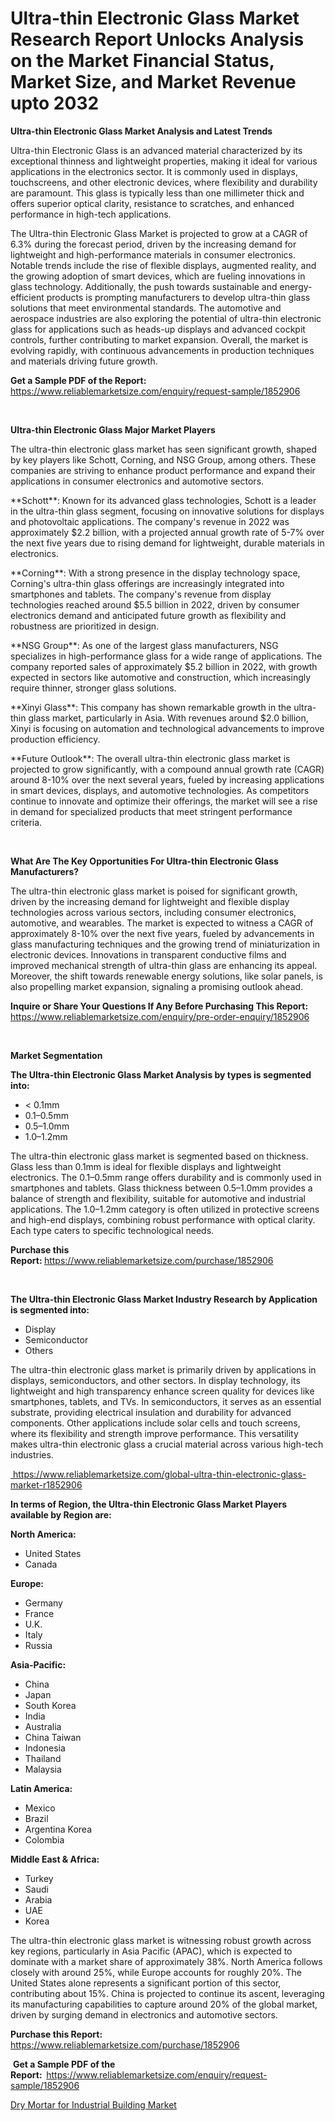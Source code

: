 <p><h1>Ultra-thin Electronic Glass Market Research Report Unlocks Analysis on the Market Financial Status, Market Size, and Market Revenue upto 2032</h1></p><p><strong>Ultra-thin Electronic Glass Market Analysis and Latest Trends</strong></p>
<p><p>Ultra-thin Electronic Glass is an advanced material characterized by its exceptional thinness and lightweight properties, making it ideal for various applications in the electronics sector. It is commonly used in displays, touchscreens, and other electronic devices, where flexibility and durability are paramount. This glass is typically less than one millimeter thick and offers superior optical clarity, resistance to scratches, and enhanced performance in high-tech applications.</p><p>The Ultra-thin Electronic Glass Market is projected to grow at a CAGR of 6.3% during the forecast period, driven by the increasing demand for lightweight and high-performance materials in consumer electronics. Notable trends include the rise of flexible displays, augmented reality, and the growing adoption of smart devices, which are fueling innovations in glass technology. Additionally, the push towards sustainable and energy-efficient products is prompting manufacturers to develop ultra-thin glass solutions that meet environmental standards. The automotive and aerospace industries are also exploring the potential of ultra-thin electronic glass for applications such as heads-up displays and advanced cockpit controls, further contributing to market expansion. Overall, the market is evolving rapidly, with continuous advancements in production techniques and materials driving future growth.</p></p>
<p><strong>Get a Sample PDF of the Report:&nbsp;</strong> <a href="https://www.reliablemarketsize.com/enquiry/request-sample/1852906?utm_campaign=1766&utm_medium=2&utm_source=Github&utm_content=ia&utm_term=03022025&utm_id=ultra-thin-electronic-glass">https://www.reliablemarketsize.com/enquiry/request-sample/1852906</a></p>
<p>&nbsp;</p>
<p><strong>Ultra-thin Electronic Glass Major Market Players</strong></p>
<p><p>The ultra-thin electronic glass market has seen significant growth, shaped by key players like Schott, Corning, and NSG Group, among others. These companies are striving to enhance product performance and expand their applications in consumer electronics and automotive sectors.</p><p>**Schott**: Known for its advanced glass technologies, Schott is a leader in the ultra-thin glass segment, focusing on innovative solutions for displays and photovoltaic applications. The company's revenue in 2022 was approximately $2.2 billion, with a projected annual growth rate of 5-7% over the next five years due to rising demand for lightweight, durable materials in electronics.</p><p>**Corning**: With a strong presence in the display technology space, Corning's ultra-thin glass offerings are increasingly integrated into smartphones and tablets. The company's revenue from display technologies reached around $5.5 billion in 2022, driven by consumer electronics demand and anticipated future growth as flexibility and robustness are prioritized in design.</p><p>**NSG Group**: As one of the largest glass manufacturers, NSG specializes in high-performance glass for a wide range of applications. The company reported sales of approximately $5.2 billion in 2022, with growth expected in sectors like automotive and construction, which increasingly require thinner, stronger glass solutions.</p><p>**Xinyi Glass**: This company has shown remarkable growth in the ultra-thin glass market, particularly in Asia. With revenues around $2.0 billion, Xinyi is focusing on automation and technological advancements to improve production efficiency.</p><p>**Future Outlook**: The overall ultra-thin electronic glass market is projected to grow significantly, with a compound annual growth rate (CAGR) around 8-10% over the next several years, fueled by increasing applications in smart devices, displays, and automotive technologies. As competitors continue to innovate and optimize their offerings, the market will see a rise in demand for specialized products that meet stringent performance criteria.</p></p>
<p>&nbsp;</p>
<p><strong>What Are The Key Opportunities For Ultra-thin Electronic Glass Manufacturers?</strong></p>
<p><p>The ultra-thin electronic glass market is poised for significant growth, driven by the increasing demand for lightweight and flexible display technologies across various sectors, including consumer electronics, automotive, and wearables. The market is expected to witness a CAGR of approximately 8-10% over the next five years, fueled by advancements in glass manufacturing techniques and the growing trend of miniaturization in electronic devices. Innovations in transparent conductive films and improved mechanical strength of ultra-thin glass are enhancing its appeal. Moreover, the shift towards renewable energy solutions, like solar panels, is also propelling market expansion, signaling a promising outlook ahead.</p></p>
<p><strong>Inquire or Share Your Questions If Any Before Purchasing This Report:</strong> <a href="https://www.reliablemarketsize.com/enquiry/pre-order-enquiry/1852906?utm_campaign=1766&utm_medium=2&utm_source=Github&utm_content=ia&utm_term=03022025&utm_id=ultra-thin-electronic-glass">https://www.reliablemarketsize.com/enquiry/pre-order-enquiry/1852906</a></p>
<p>&nbsp;</p>
<p><strong>Market Segmentation</strong></p>
<p><strong>The Ultra-thin Electronic Glass Market Analysis by types is segmented into:</strong></p>
<p><ul><li>< 0.1mm</li><li>0.1–0.5mm</li><li>0.5–1.0mm</li><li>1.0–1.2mm</li></ul></p>
<p><p>The ultra-thin electronic glass market is segmented based on thickness. Glass less than 0.1mm is ideal for flexible displays and lightweight electronics. The 0.1–0.5mm range offers durability and is commonly used in smartphones and tablets. Glass thickness between 0.5–1.0mm provides a balance of strength and flexibility, suitable for automotive and industrial applications. The 1.0–1.2mm category is often utilized in protective screens and high-end displays, combining robust performance with optical clarity. Each type caters to specific technological needs.</p></p>
<p><strong>Purchase this Report:&nbsp;</strong><a href="https://www.reliablemarketsize.com/purchase/1852906?utm_campaign=1766&utm_medium=2&utm_source=Github&utm_content=ia&utm_term=03022025&utm_id=ultra-thin-electronic-glass">https://www.reliablemarketsize.com/purchase/1852906</a></p>
<p>&nbsp;</p>
<p><strong>The Ultra-thin Electronic Glass Market Industry Research by Application is segmented into:</strong></p>
<p><ul><li>Display</li><li>Semiconductor</li><li>Others</li></ul></p>
<p><p>The ultra-thin electronic glass market is primarily driven by applications in displays, semiconductors, and other sectors. In display technology, its lightweight and high transparency enhance screen quality for devices like smartphones, tablets, and TVs. In semiconductors, it serves as an essential substrate, providing electrical insulation and durability for advanced components. Other applications include solar cells and touch screens, where its flexibility and strength improve performance. This versatility makes ultra-thin electronic glass a crucial material across various high-tech industries.</p></p>
<p><a href="https://www.reliablemarketsize.com/global-ultra-thin-electronic-glass-market-r1852906?utm_campaign=1766&utm_medium=2&utm_source=Github&utm_content=ia&utm_term=03022025&utm_id=ultra-thin-electronic-glass">&nbsp;https://www.reliablemarketsize.com/global-ultra-thin-electronic-glass-market-r1852906</a></p>
<p><strong>In terms of Region, the Ultra-thin Electronic Glass Market Players available by Region are:</strong></p>
<p>
    <p> <strong> North America: </strong>
        <ul>
            <li>United States</li>
            <li>Canada</li>
        </ul>
        </p> 
    <p> <strong> Europe: </strong>
        <ul>
            <li>Germany</li>
            <li>France</li>
            <li>U.K.</li>
            <li>Italy</li>
            <li>Russia</li>
        </ul>
        </p> 
    <p> <strong> Asia-Pacific: </strong>
        <ul>
            <li>China</li>
            <li>Japan</li>
            <li>South Korea</li>
            <li>India</li>
            <li>Australia</li>
            <li>China Taiwan</li>
            <li>Indonesia</li>
            <li>Thailand</li>
            <li>Malaysia</li>
        </ul>
        </p> 
    <p> <strong> Latin America: </strong>
        <ul>
            <li>Mexico</li>
            <li>Brazil</li>
            <li>Argentina Korea</li>
            <li>Colombia</li>
        </ul>
        </p> 
    <p> <strong> Middle East & Africa: </strong>
        <ul>
            <li>Turkey</li>
            <li>Saudi</li>
            <li>Arabia</li>
            <li>UAE</li>
            <li>Korea</li>
        </ul>
    </p>
    </p>
<p><p>The ultra-thin electronic glass market is witnessing robust growth across key regions, particularly in Asia Pacific (APAC), which is expected to dominate with a market share of approximately 38%. North America follows closely with around 25%, while Europe accounts for roughly 20%. The United States alone represents a significant portion of this sector, contributing about 15%. China is projected to continue its ascent, leveraging its manufacturing capabilities to capture around 20% of the global market, driven by surging demand in electronics and automotive sectors.</p></p>
<p><strong>Purchase this Report: </strong><a href="https://www.reliablemarketsize.com/purchase/1852906?utm_campaign=1766&utm_medium=2&utm_source=Github&utm_content=ia&utm_term=03022025&utm_id=ultra-thin-electronic-glass">https://www.reliablemarketsize.com/purchase/1852906</a></p>
<p>&nbsp;<strong>Get a Sample PDF of the Report:&nbsp;&nbsp;</strong><a href="https://www.reliablemarketsize.com/enquiry/request-sample/1852906?utm_campaign=1766&utm_medium=2&utm_source=Github&utm_content=ia&utm_term=03022025&utm_id=ultra-thin-electronic-glass">https://www.reliablemarketsize.com/enquiry/request-sample/1852906</a></p>
<p><strong></strong></p>
<p><p><a href="https://github.com/XavierTyler76/Market-Research-Report-List-1/blob/main/dry-mortar-for-industrial-building-market.md?utm_campaign=1766&utm_medium=2&utm_source=Github&utm_content=ia&utm_term=03022025&utm_id=ultra-thin-electronic-glass">Dry Mortar for Industrial Building Market</a></p></p>